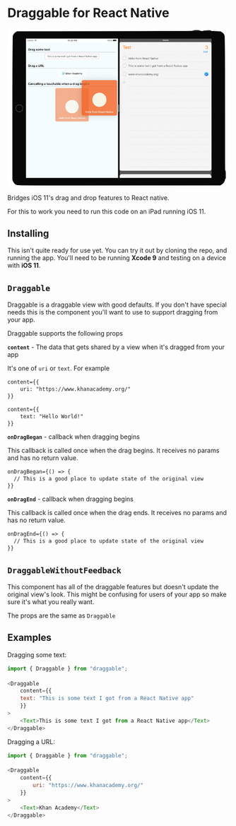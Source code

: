 # Draggable for React Native

![Sample](https://github.com/nixterrimus/react-native-drag-and-drop/raw/master/sample.png)

Bridges iOS 11's drag and drop features to React native.

For this to work you need to run this code on an iPad running iOS 11.

## Installing

This isn't quite ready for use yet.  You can try it out by cloning the repo, and running the app.  You'll need to be running **Xcode 9** and testing on a device with **iOS 11**.

## `Draggable`

Draggable is a draggable view with good defaults.  If you don't have special needs this is the component you'll want to use to support dragging from your app.

Draggable supports the following props

**`content`** - The data that gets shared by a view when it's dragged from your app

It's one of `uri` or `text`.  For example

```
content={{
    uri: "https://www.khanacademy.org/"
}}
```

```
content={{
    text: "Hello World!"
}}
```

**`onDragBegan`** - callback when dragging begins

This callback is called once when the drag begins.  It receives no params and has no return value.

```
onDragBegan={() => {
  // This is a good place to update state of the original view
}}
```

**`onDragEnd`** - callback when dragging begins

This callback is called once when the drag ends.  It receives no params and has no return value.

```
onDragEnd={() => {
  // This is a good place to update state of the original view
}}
```

## `DraggableWithoutFeedback`

This component has all of the draggable features but doesn't update the original view's look.  This might be confusing for users of your app so make sure it's what you really want.

The props are the same as `Draggable`

## Examples

Dragging some text:

```javascript
import { Draggable } from "draggable";

<Draggable
    content={{
    text: "This is some text I got from a React Native app"
    }}
>
    <Text>This is some text I got from a React Native app</Text>
</Draggable>
```

Dragging a URL:

```javascript
import { Draggable } from "draggable";

<Draggable
    content={{
        uri: "https://www.khanacademy.org/"
    }}
>
    <Text>Khan Academy</Text>
</Draggable>
```
